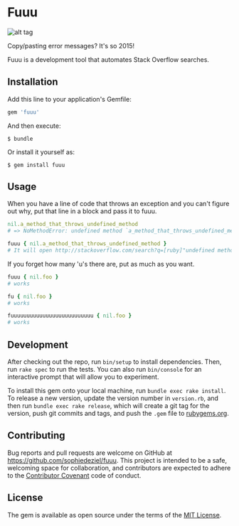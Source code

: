 # Fuuu

![alt tag](https://raw.githubusercontent.com/sophiedeziel/fuuu/master/fuuu.jpg)

Copy/pasting error messages? It's so 2015!

Fuuu is a development tool that automates Stack Overflow searches.

## Installation

Add this line to your application's Gemfile:

```ruby
gem 'fuuu'
```

And then execute:

    $ bundle

Or install it yourself as:

    $ gem install fuuu

## Usage

When you have a line of code that throws an exception and you can't figure out why, put that line in a block and pass it to fuuu.

```ruby
nil.a_method_that_throws_undefined_method
# => NoMethodError: undefined method `a_method_that_throws_undefined_method' for nil:NilClass

fuuu { nil.a_method_that_throws_undefined_method }
# It will open http://stackoverflow.com/search?q=[ruby]"undefined method `a_method_that_throws_undefined_method' for nil:NilClass" in your default browser

```

If you forget how many 'u's there are, put as much as you want.

```ruby
fuuu { nil.foo }
# works

fu { nil.foo }
# works

fuuuuuuuuuuuuuuuuuuuuuuuuuu { nil.foo }
# works
```


## Development

After checking out the repo, run `bin/setup` to install dependencies. Then, run `rake spec` to run the tests. You can also run `bin/console` for an interactive prompt that will allow you to experiment.

To install this gem onto your local machine, run `bundle exec rake install`. To release a new version, update the version number in `version.rb`, and then run `bundle exec rake release`, which will create a git tag for the version, push git commits and tags, and push the `.gem` file to [rubygems.org](https://rubygems.org).

## Contributing

Bug reports and pull requests are welcome on GitHub at https://github.com/sophiedeziel/fuuu. This project is intended to be a safe, welcoming space for collaboration, and contributors are expected to adhere to the [Contributor Covenant](http://contributor-covenant.org) code of conduct.


## License

The gem is available as open source under the terms of the [MIT License](http://opensource.org/licenses/MIT).

